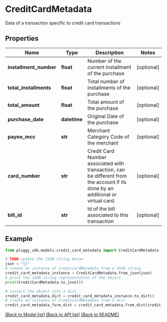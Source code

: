 # CreditCardMetadata

Data of a transaction specific to credit card transactions

## Properties

Name | Type | Description | Notes
------------ | ------------- | ------------- | -------------
**installment_number** | **float** | Number of the current installment of the purchase | [optional] 
**total_installments** | **float** | Total number of installments of the purchase | [optional] 
**total_amount** | **float** | Total amount of the purchase | [optional] 
**purchase_date** | **datetime** | Original Date of the purchase | [optional] 
**payee_mcc** | **str** | Merchant Category Code of the merchant | [optional] 
**card_number** | **str** | Credit Card Number associated with transaction, can be different from the account if its done by an additional or virtual card. | [optional] 
**bill_id** | **str** | Id of the bill associated to this transaction | [optional] 

## Example

```python
from pluggy_sdk.models.credit_card_metadata import CreditCardMetadata

# TODO update the JSON string below
json = "{}"
# create an instance of CreditCardMetadata from a JSON string
credit_card_metadata_instance = CreditCardMetadata.from_json(json)
# print the JSON string representation of the object
print(CreditCardMetadata.to_json())

# convert the object into a dict
credit_card_metadata_dict = credit_card_metadata_instance.to_dict()
# create an instance of CreditCardMetadata from a dict
credit_card_metadata_form_dict = credit_card_metadata.from_dict(credit_card_metadata_dict)
```
[[Back to Model list]](../README.md#documentation-for-models) [[Back to API list]](../README.md#documentation-for-api-endpoints) [[Back to README]](../README.md)


